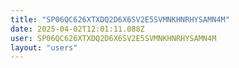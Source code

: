 ```yaml
---
title: "SP06QC626XTXDQ2D6X6SV2E5SVMNKHNRHYSAMN4M"
date: 2025-04-02T12:01:11.088Z
user: SP06QC626XTXDQ2D6X6SV2E5SVMNKHNRHYSAMN4M
layout: "users"
---
```

    